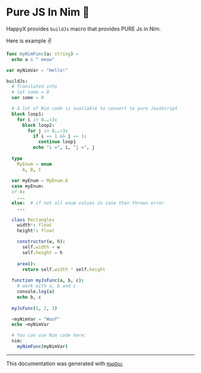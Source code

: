 # Pure JS In Nim 👑

HappyX provides `buildJs` macro that provides PURE Js in Nim.

Here is example ✌
```nim
func myNimFunc(a: string) =
  echo a & " meow"

var myNimVar = "Hello!"

buildJs:
  # Translated into
  # let some = 0
  var some = 0

  # A lot of Nim code is available to convert to pure JavaScript
  block loop1:
    for i in 0..<3:
      block loop2:
        for j in 0..<3:
          if i == 1 && j == 1:
            continue loop1
          echo "i =", i, "j =", j
  
  type
    MyEnum = enum
      A, B, C
  
  var myEnum = MyEnum.A
  case myEnum:
  of A:
    ...
  else:  # if not all enum values in case than throws error
    ...
  
  class Rectangle:
    width*: float
    height*: float

    constructor(w, h):
      self.width = w
      self.height = h
    
    area():
      return self.width * self.height
  
  function myJsFunc(a, b, c):
    # work with a, b and c
    console.log(a)
    echo b, c
  
  myJsFunc(1, 2, 3)

  ~myNimVar = "Woof"
  echo ~myNimVar

  # You can use Nim code here:
  nim:
    myNimFunc(myNimVar)
```

---

This documentation was generated with [`HapDoc`](https://github.com/HapticX/hapdoc)
